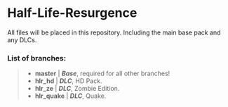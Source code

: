 # Half-Life-Resurgence
All files will be placed in this repository. Including the main base pack and any DLCs.

### List of branches:
>* **master** | ***Base***, required for all other branches!
>* **hlr_hd** | ***DLC***, HD Pack.
>* **hlr_ze** | ***DLC***, Zombie Edition.
>* **hlr_quake** | ***DLC***, Quake.
